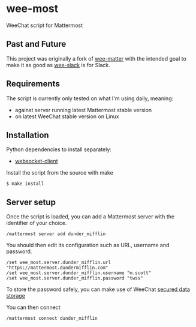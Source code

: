 # wee-most

WeeChat script for Mattermost

## Past and Future

This project was originally a fork of [wee-matter](https://sr.ht/~stacyharper/wee-matter/)
with the intended goal to make it as good as [wee-slack](https://github.com/wee-slack/wee-slack) is for Slack.

## Requirements

The script is currently only tested on what I'm using daily, meaning:
- against server running latest Mattermost stable version
- on latest WeeChat stable version on Linux

## Installation

Python dependencies to install separately:
* [websocket-client](https://github.com/websocket-client/websocket-client)

Install the script from the source with make
```
$ make install
```

## Server setup

Once the script is loaded, you can add a Mattermost server with the identifier of your choice.
```
/mattermost server add dunder_mifflin
```

You should then edit its configuration such as URL, username and password.
```
/set wee_most.server.dunder_mifflin.url "https://mattermost.dundermifflin.com"
/set wee_most.server.dunder_mifflin.username "m.scott"
/set wee_most.server.dunder_mifflin.password "twss"
```

To store the password safely, you can make use of WeeChat [secured data storage](https://weechat.org/files/doc/stable/weechat_user.en.html#secured_data)

You can then connect
```
/mattermost connect dunder_mifflin
```
